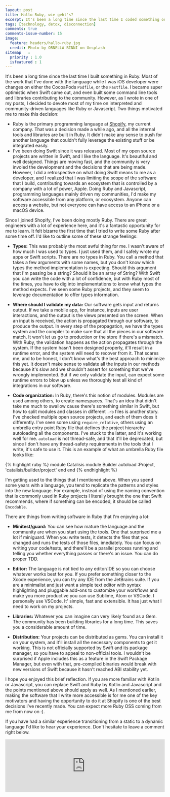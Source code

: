 ```yaml
---
layout: post
title: Hallo Ruby, wie geht's?
excerpt: It's been a long time since the last time I coded something on Ruby. In this blog post I talk about why I started using it again, and how it feels after spending a few years working with a compiled language like Swift.
tags: [technology, detox, disconnection]
comments: true
comments-issue-number: 15
image:
  feature: headers/hallo-ruby.jpg
  credit: Photo by ORNELLA BINNI on Unsplash
sitemap   :
  priority : 1.0
  isfeatured : 1
---
```


It's been a long time since the last time I built something in Ruby. Most of the work that I've done with the language while I was iOS developer were changes on either the CocoaPods `Podfile`, or the `Fastfile`. I became super optimistic when Swift came out, and even built some command line tools and libraries contributing to the community. However, as I wrote in one of my posts, I decided to devote most of my time on interpreted and community-driven languages like Ruby or Javascript. Two things motivated me to make this decision:

- Ruby is the primary programming language at [Shopify](https://shopify.com), my current company. That was a decision made a while ago, and all the internal tools and libraries are built in Ruby. It didn't make any sense to push for another language that couldn't fully leverage the existing stuff or be integrated easily.
- I've been doing Swift since it was released. Most of my open source projects are written in Swift, and I like the language. It's beautiful and well designed. Things are moving fast, and the community is very involed the development and the decisions that are being made. However, I did a retrospective on what doing Swift means to me as a developer, and I realized that I was limiting the scope of the software that I build, contributing towards an ecosystem that is controlled by a company with a lot of power, Apple. Doing Ruby and Javascript, programming languages mainly driven my communities, I'd make my software accessible from any platform, or ecosystem. Anyone can access a website, but not everyone can have access to an iPhone or a macOS device.

Since I joined Shopify, I've been doing mostly Ruby. There are great engineers with a lot of experience here, and it's a fantastic opportunity for me to learn. It felt bizarre the first time that I tried to write some Ruby after some time off. I'd like to outline some of these strange feelings:

- **Types:** This was probably the most awful thing for me. I wasn't aware of how much I was used to types. I just used them, and I safely wrote my apps or Swift scripts. There are no types in Ruby. You call a method that takes a few arguments with some names, but you don't know which types the method implementation is expecting. Should this argument that I'm passing be a string? Should it be an array of String? With Swift you can write the code with a lot of confidence, but with Ruby most of the times, you have to dig into implementations to know what types the method expects. I've seen some Ruby projects, and they seem to leverage documentation to offer types information.
- **Where should I validate my data:** Our software gets input and returns output. If we take a mobile app, for instance, inputs are user interactions, and the output is the views presented on the screen. When an input is received, the action is propagated through our software, to produce the output. In every step of the propagation, we have the types system and the compiler to make sure that all the pieces in our software match. It won't let us go to production or the store if there's a mismatch. With Ruby, the validation happens as the action propagates through the system. If the system hasn't been designed properly, it'll result in a runtime error, and the system will need to recover from it. That scares me, and to be honest, I don't know what's the best approach to minimize this yet. It doesn't make sense to validate all the inputs in our methods because it's slow and we shouldn't assert for something that we've wrongly implemented. But if we only validate the input, can expect some runtime errors to blow up unless we thoroughly test all kind of integrations in our software.  

- **Code organization:** In Ruby, there's this notion of modules. Modules are used among others, to create namespaces. That's an idea that didn't take me much to swallow cause there's something similar in Swift, but how to split modules and classes in different `.rb` files is another story. I've checked multiple open source projects, and each of them does it differently. I've seen some using  `require_relative`, others using an umbrella entry point Ruby file that defines the project hierarchy autoloading all the components. I've stuck to the latter, and it's working well for me. `autoload` is not thread-safe, and that it'll be deprecated, but since I don't have any thread-safety requirements in the tools that I write, it's safe to use it. This is an example of what an umbrella Ruby file looks like:

{% highlight ruby %}
module Catalisis
  module Builder
    autoload :Project, 'catalisis/builder/project'
  end
end
{% endhighlight %}

I'm getting used to the things that I mentioned above. When you spend some years with a language, you tend to replicate the patterns and styles into the new language. For example, instead of using the naming convention that is commonly used in Ruby projects I literally brought the one that Swift recommends, where if something can be encoded, it should be called `Encodable`. 


There are things from writing software in Ruby that I'm enjoying a lot:

- **Minitest/guard:** You can see how mature the language and the community are when you start using the tools. One that surprised me a lot if miniguard. When you write tests, it detects the files that you changed and runs the tests of those files, imediately. You can focus on writing your code/tests, and there'll be a parallel process running and telling you whether everything passes or there's an  issue. You can do proper TDD. 

- **Editor:** The language is not tied to any editor/IDE so you can choose whatever works best for you. If you prefer something closer to the Xcode experience, you can try any IDE from the JetBrains suite. If you are a minimalist and just want a simple text editor with syntax highlighting and pluggable add-ons to customize your workflows and make you  more productive you can use Sublime, Atom or VSCode. I personally use VSCode. It' simple, fast and extensible. It has just what I need to work on my projects.

- **Libraries:** Whatever you can imagine can very likely found as a Gem. The community has been building libraries for a long time. This saves you a considerable amount of time.

- **Distribution:** Your projects can be distributed as gems. You can install it on your system, and it'll install all the necessary components to get it working. This is not officially supported by Swift and its package manager, so you have to appeal to non-official tools. I wouldn't be surprised if Apple includes this as a feature in the Swift Package Manager, but even with that, pre-compiled binaries would break with new versions of Swift because it hasn't reached ABI stability yet. 

I hope you enjoyed this brief reflection. If you are more familiar with Kotlin or Javascript, you can replace Swift and Ruby by Kotlin and Javascript and the points mentioned above should apply as well.  As I mentioned earlier, making the software that I write more accessible is for me one of the key motivators and having the opportunity to do it at Shopify is one of the best decisions I've recently made. You can expect more Ruby OSS coming from me from now on :).

If you have had a similar experience transitioning from a static to a dynamic language I'd like to hear your experience. Don't hesitate to leave a comment right below.

<iframe width="100%" height="166" scrolling="no" frameborder="no" allow="autoplay" src="https://w.soundcloud.com/player/?url=https%3A//api.soundcloud.com/tracks/402025701&color=%2394bc6c&auto_play=false&hide_related=false&show_comments=true&show_user=true&show_reposts=false&show_teaser=true"></iframe>